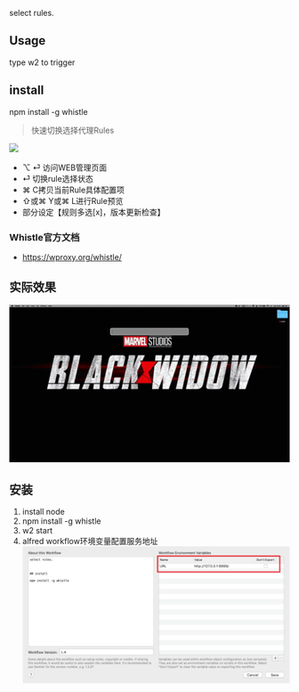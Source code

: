select rules.


## Usage

type w2 to trigger


## install

npm install -g whistle
<!-- more -->
> 快速切换选择代理Rules

[![](https://img.shields.io/badge/version-v1.7-green)](./Whistle.alfredworkflow)

- ⌥ ⏎ 访问WEB管理页面
- ⏎ 切换rule选择状态
- ⌘ C拷贝当前Rule具体配置项
- ⇧或⌘ Y或⌘ L进行Rule预览
- 部分设定【规则多选[x]，版本更新检查】

### Whistle官方文档

- https://wproxy.org/whistle/

## 实际效果

![](./screenshot.gif)

## 安装

1. install node
2. npm install -g whistle
3. w2 start 
4. alfred workflow环境变量配置服务地址
    ![](./screenshot2.png)
